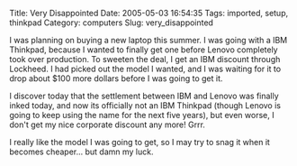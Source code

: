 Title: Very Disappointed
Date: 2005-05-03 16:54:35
Tags: imported, setup, thinkpad
Category: computers
Slug: very_disappointed

I was planning on buying a new laptop this summer.  I was going with a IBM Thinkpad, because I wanted to finally get one before Lenovo completely took over production.  To sweeten the deal, I get an IBM discount through Lockheed.  I had picked out the model I wanted, and I was waiting for it to drop about $100 more dollars before I was going to get it.

I discover today that the settlement between IBM and Lenovo was finally inked today, and now its officially not an IBM Thinkpad (though Lenovo is going to keep using the name for the next five years), but even worse, I don't get my nice corporate discount any more!  Grrr.

I really like the model I was going to get, so I may try to snag it when it becomes cheaper... but damn my luck.
